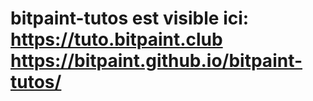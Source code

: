# bitpaint-tutos est visible ici:<br> https://tuto.bitpaint.club <br>  https://bitpaint.github.io/bitpaint-tutos/
